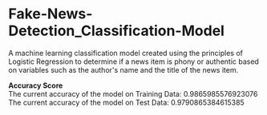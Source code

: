 # Fake-News-Detection_Classification-Model
A machine learning classification model created using the principles of Logistic Regression to determine if a news item is phony or authentic based on variables such as the author's name and the title of the news item.<be>

**Accuracy Score**<br>
The current accuracy of the model on Training Data: 0.9865985576923076<br>
The current accuracy of the model on Test Data: 0.9790865384615385
